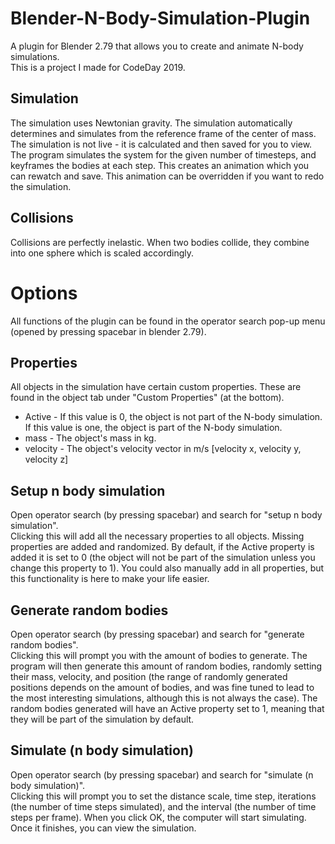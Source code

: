 # Blender-N-Body-Simulation-Plugin
A plugin for Blender 2.79 that allows you to create and animate N-body simulations.  
This is a project I made for CodeDay 2019.
## Simulation
The simulation uses Newtonian gravity. The simulation automatically determines and simulates from the reference frame of the center of mass. The simulation is not live - it is calculated and then saved for you to view. The program simulates the system for the given number of timesteps, and keyframes the bodies at each step. This creates an animation which you can rewatch and save. This animation can be overridden if you want to redo the simulation.
## Collisions
Collisions are perfectly inelastic. When two bodies collide, they combine into one sphere which is scaled accordingly.

# Options
All functions of the plugin can be found in the operator search pop-up menu (opened by pressing spacebar in blender 2.79).
## Properties
All objects in the simulation have certain custom properties. These are found in the object tab under "Custom Properties" (at the bottom).
 * Active - If this value is 0, the object is not part of the N-body simulation. If this value is one, the object is part of the N-body simulation.
 * mass - The object's mass in kg.
 * velocity - The object's velocity vector in m/s \[velocity x, velocity y, velocity z]
## Setup n body simulation
Open operator search (by pressing spacebar) and search for "setup n body simulation".  
Clicking this will add all the necessary properties to all objects. Missing properties are added and randomized. By default, if the Active property is added it is set to 0 (the object will not be part of the simulation unless you change this property to 1). You could also manually add in all properties, but this functionality is here to make your life easier.
## Generate random bodies
Open operator search (by pressing spacebar) and search for "generate random bodies".  
Clicking this will prompt you with the amount of bodies to generate. The program will then generate this amount of random bodies, randomly setting their mass, velocity, and position (the range of randomly generated positions depends on the amount of bodies, and was fine tuned to lead to the most interesting simulations, although this is not always the case). The random bodies generated will have an Active property set to 1, meaning that they will be part of the simulation by default.
## Simulate (n body simulation)
Open operator search (by pressing spacebar) and search for "simulate (n body simulation)".  
Clicking this will prompt you to set the distance scale, time step, iterations (the number of time steps simulated), and the interval (the number of time steps per frame). When you click OK, the computer will start simulating. Once it finishes, you can view the simulation.
